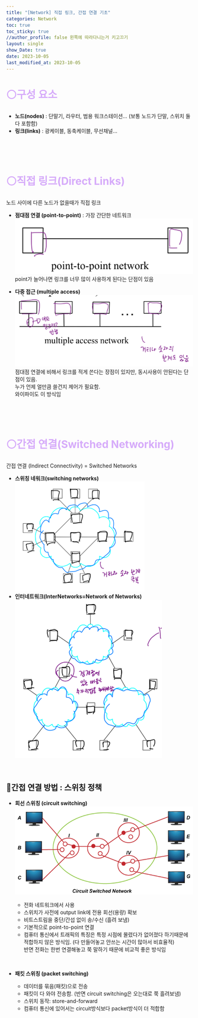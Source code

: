 ```yaml
---
title: "[Network] 직접 링크, 간접 연결 기초"
categories: Network
toc: true
toc_sticky: true
//author_profile: false 왼쪽에 따라다니는거 키고끄기
layout: single
show_Date: true
date: 2023-10-05
last_modified_at: 2023-10-05
---
```


# <span style="color: #D6ABFA;">⚪구성 요소</span>

- **노드(nodes)** : 단말기, 라우터, 범용 워크스테이션... (보통 노드가 단말, 스위치 둘 다 포함함)
- **링크(links)** : 광케이블, 동축케이블, 무선채널...

<br>

<br>

<br>

# <span style="color: #D6ABFA;">⚪직접 링크(Direct Links)</span>

노드 사이에 다른 노드가 없을때가 직접 링크

- **점대점 연결 (point-to-point)**  : 가장 간단한 네트워크  
  ![image-20231005175234113](./../../assets/images/2023-10-05-Ethernet/image-20231005175234113.png)  
  point가 늘어나면 링크를 너무 많이 사용하게 된다는 단점이 있음

- **다중 접근 (multiple access)**   
  ![image-20231005175333369](./../../assets/images/2023-10-05-Ethernet/image-20231005175333369.png)  
  점대점 연결에 비해서 링크를 적게 쓴다는 장점이 있지만, 동시사용이 안된다는 단점이 있음.   
  누가 언제 얼만큼 쓸건지 제어가 필요함.  
  와이파이도 이 방식임

<br>

<br>

<br>

# <span style="color: #D6ABFA;">⚪간접 연결(Switched Networking)</span>

간접 연결 (Indirect Connectivity) = Switched Networks

- **스위칭 네워크(switching networks)**  
  ![image-20231005175904811](./../../assets/images/2023-10-05-Ethernet/image-20231005175904811.png)  
- **인터네트워크(InterNetworks=Network of Networks)**  
  ![image-20231005180148700](./../../assets/images/2023-10-05-Ethernet/image-20231005180148700.png)

<br>

## 🔹간접 연결 방법 : 스위칭 정책

- **회선 스위칭 (circuit switching)**  
  ![image-20231005181359175](./../../assets/images/2023-10-05-Ethernet/image-20231005181359175.png)

  - 전화 네트워크에서 사용
  - 스위치가 사전에 output link에 전용 회선(용량) 확보
  - 비트스트림을 중단/간섭 없이 송/수신 (흘려 보냄)
  - 기본적으로 point-to-point 연결
  - 컴퓨터 통신에서 트래픽의 특징은 특정 시점에 몰렸다가 없어졌다 하기때문에 적합하지 않은 방식임. (다 만들어놓고 안쓰는 시간이 많아서 비효율적)  
    반면 전화는 한번 연결해놓고 쭉 말하기 때문에 비교적 좋은 방식임  

  ​    
  
- **패킷 스위칭 (packet switching)**   

  - 데이터를 묶음(패킷)으로 전송
  - 패킷이 다 와야 전송함. (반면 circuit switching은 오는대로 쭉 흘려보냄)
  - 스위치 동작: store-and-forward
  - 컴퓨터 통신에 있어서는 circuit방식보다 packet방식이 더 적합함
